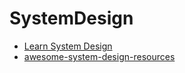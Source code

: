# SystemDesign
* [Learn System Design
](https://leetcode.com/explore/featured/card/system-design-for-interviews-and-beyond/)
* [awesome-system-design-resources
](https://github.com/ashishps1/awesome-system-design-resources)
